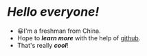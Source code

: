 # *Hello everyone!*
* 😀I'm a freshman from China.
* Hope to ***learn more*** with the help of [github](www.github.com).
* That's really ***cool***!
